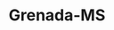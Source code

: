 ---
title: Grenada-MS
slug: grenada-ms
f_state:
- cms/state/mississippi.md
f_locations:
- cms/payday-loan/advance-america-1987.md
- cms/payday-loan/advance-america-2004.md
- cms/payday-loan/advance-finance-3322.md
- cms/payday-loan/all-american-check-cashing-3696.md
- cms/payday-loan/available-cash-in-a-flash-4989.md
- cms/payday-loan/cash-center-inc-6759.md
- cms/payday-loan/cash-depot-7006.md
- cms/payday-loan/cash-depot-7037.md
- cms/payday-loan/cash-depot-7054.md
- cms/payday-loan/cash-inc-7696.md
- cms/payday-loan/cash-inc-7717.md
- cms/payday-loan/cash-inc-7718.md
- cms/payday-loan/cash-tyme-8896.md
- cms/payday-loan/cashmark-inc-9437.md
- cms/payday-loan/easy-cash-16504.md
- cms/payday-loan/express-check-advance-17009.md
- cms/payday-loan/express-check-advance-17032.md
- cms/payday-loan/family-check-advance-17461.md
- cms/payday-loan/insta-cash-19576.md
- cms/payday-loan/insta-cash-inc-19596.md
- cms/payday-loan/pls-payday-loan-store-24445.md
- cms/payday-loan/quick-cash-inc-25062.md
- cms/payday-loan/quick-cash-inc-25077.md
- cms/payday-loan/rapid-cash-25689.md
- cms/payday-loan/rapid-cash-inc-25727.md
- cms/payday-loan/rapid-cash-inc-25734.md
- cms/payday-loan/speedee-cash-26652.md
- cms/payday-loan/speedee-cash-26657.md
updated-on: '2024-05-30T13:41:28.615Z'
created-on: '2024-05-30T13:41:28.615Z'
published-on: '2024-05-30T13:54:32.469Z'
f_city: Grenada
layout: '[city].html'
tags: city
---